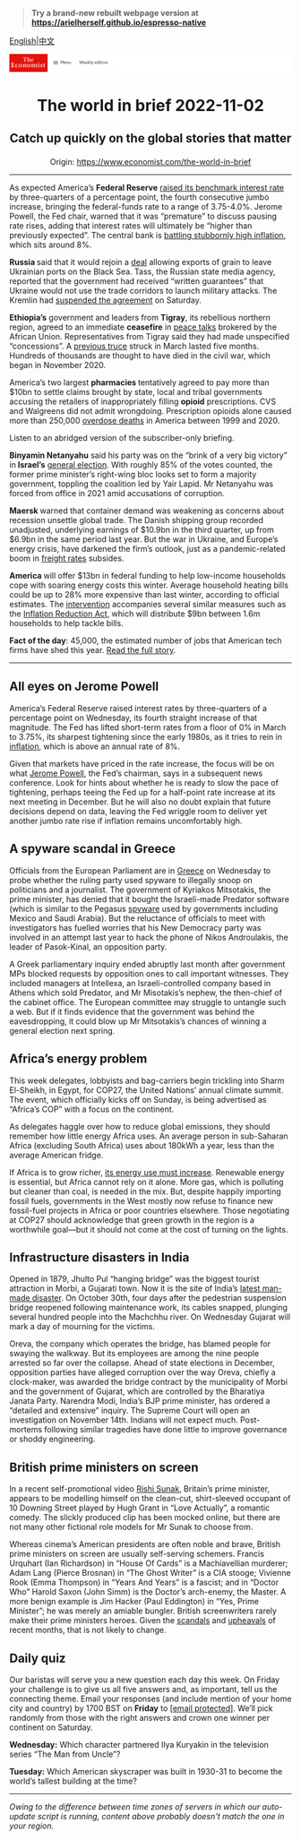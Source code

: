 > **Try a brand-new rebuilt webpage version at https://arielherself.github.io/espresso-native**

[English](https://github.com/arielherself/espresso/blob/main/README.md)|[中文](https://github-com.translate.goog/arielherself/espresso/blob/main/README.md?_x_tr_sl=en&_x_tr_tl=zh-CN&_x_tr_hl=zh-CN&_x_tr_pto=wapp)



![The Economist](menubar.png)

# <p align="center">The world in brief 2022-11-02</p>

## <p align="center">Catch up quickly on the global stories that matter</p>

<p align="center">Origin: <a href="https://www.economist.com/the-world-in-brief">https://www.economist.com/the-world-in-brief</a><hr>

As expected America’s <strong>Federal Reserve</strong> [raised its benchmark interest rate](https://www.economist.com/graphic-detail/2022/11/02/inflation-is-too-high-when-the-public-notices-it) by three-quarters of a percentage point, the fourth consecutive jumbo increase, bringing the federal-funds rate to a range of 3.75-4.0%. Jerome Powell, the Fed chair, warned that it was “premature” to discuss pausing rate rises, adding that interest rates will ultimately be “higher than previously expected”. The central bank is [battling stubbornly high inflation](https://www.economist.com/finance-and-economics/2022/10/19/why-inflation-refuses-to-go-away), which sits around 8%.

<strong>Russia </strong>said that it would rejoin a [deal](https://www.economist.com/the-economist-explains/2022/07/28/will-the-grain-deal-between-russia-and-ukraine-reduce-global-hunger) allowing exports of grain to leave Ukrainian ports on the Black Sea. Tass, the Russian state media agency, reported that the government had received “written guarantees” that Ukraine would not use the trade corridors to launch military attacks. The Kremlin had [suspended the agreement](https://www.economist.com/europe/2022/10/30/putin-suspends-a-deal-to-allow-grain-exports-from-ukraine) on Saturday. 

<strong>Ethiopia’s</strong> government and leaders from <strong>Tigray</strong>, its rebellious northern region, agreed to an immediate <strong>ceasefire</strong> in [peace talks](https://www.economist.com/middle-east-and-africa/2022/10/27/ethiopias-peace-talks-may-be-overtaken-by-battlefield-advances) brokered by the African Union. Representatives from Tigray said they had made unspecified “concessions”. A [previous truce](https://www.economist.com/middle-east-and-africa/2022/04/02/a-fragile-ceasefire-offers-hope-in-ethiopia) struck in March lasted five months. Hundreds of thousands are thought to have died in the civil war, which began in November 2020.

America’s two largest <strong>pharmacies </strong>tentatively agreed to pay more than $10bn to settle claims brought by state, local and tribal governments accusing the retailers of inappropriately filling <strong>opioid</strong> prescriptions. CVS and Walgreens did not admit wrongdoing. Prescription opioids alone caused more than 250,000 [overdose deaths](https://www.economist.com/culture/2022/07/21/americas-opioid-crisis-developed-in-plain-sight) in America between 1999 and 2020. 

Listen to an abridged version of the subscriber-only briefing.

<strong>Binyamin Netanyahu</strong> said his party was on the “brink of a very big victory” in<strong> Israel’s</strong> [general election](https://www.economist.com/middle-east-and-africa/2022/10/27/israels-binyamin-netanyahu-bids-for-an-election-comeback). With roughly 85% of the votes counted, the former prime minister’s right-wing bloc looks set to form a majority government, toppling the coalition led by Yair Lapid. Mr Netanyahu was forced from office in 2021 amid accusations of corruption. 

<strong>Maersk </strong>warned that container demand was weakening as concerns about recession unsettle global trade. The Danish shipping group recorded unadjusted, underlying earnings of $10.9bn in the third quarter, up from $6.9bn in the same period last year. But the war in Ukraine, and Europe’s energy crisis, have darkened the firm’s outlook, just as a pandemic-related boom in [freight rates](https://www.economist.com/graphic-detail/2022/09/30/global-shipping-costs-are-plunging-as-the-world-economy-slows) subsides.

<strong>America </strong>will offer $13bn in federal funding to help low-income households cope with soaring energy costs this winter. Average household heating bills could be up to 28% more expensive than last winter, according to official estimates. The [intervention](https://www.economist.com/leaders/2022/10/27/the-risks-of-bidenomics-go-beyond-inflation) accompanies several similar measures such as the [Inflation Reduction Act](https://www.economist.com/united-states/2022/08/09/joe-bidens-signature-legislation-passes-the-senate-at-last), which will distribute $9bn between 1.6m households to help tackle bills. 

<strong>Fact of the day</strong>: 45,000, the estimated number of jobs that American tech firms have shed this year. [Read the full story](https://www.economist.com/business/2022/10/31/what-went-wrong-with-snap-netflix-and-uber).

----------

## All eyes on Jerome Powell

America’s Federal Reserve raised interest rates by three-quarters of a percentage point on Wednesday, its fourth straight increase of that magnitude. The Fed has lifted short-term rates from a floor of 0% in March to 3.75%, its sharpest tightening since the early 1980s, as it tries to rein in [inflation](https://www.economist.com/finance-and-economics/2022/10/02/americas-economy-is-too-strong-for-its-own-good), which is above an annual rate of 8%.

Given that markets have priced in the rate increase, the focus will be on what [Jerome Powell](https://www.economist.com/podcasts/2022/09/22/chairman-powell-made-clear-there-would-be-more-pain-to-come), the Fed’s chairman, says in a subsequent news conference. Look for hints about whether he is ready to slow the pace of tightening, perhaps teeing the Fed up for a half-point rate increase at its next meeting in December. But he will also no doubt explain that future decisions depend on data, leaving the Fed wriggle room to deliver yet another jumbo rate rise if inflation remains uncomfortably high.

## A spyware scandal in Greece

Officials from the European Parliament are in [Greece](https://www.economist.com/europe/2022/05/19/rows-over-press-freedom-overshadow-greeces-recent-achievements) on Wednesday to probe whether the ruling party used spyware to illegally snoop on politicians and a journalist. The government of Kyriakos Mitsotakis, the prime minister, has denied that it bought the Israeli-made Predator software (which is similar to the Pegasus [spyware](https://www.economist.com/middle-east-and-africa/2021/07/31/israel-is-loth-to-regulate-its-spyware-exports) used by governments including Mexico and Saudi Arabia). But the reluctance of officials to meet with investigators has fuelled worries that his New Democracy party was involved in an attempt last year to hack the phone of Nikos Androulakis, the leader of Pasok-Kinal, an opposition party.

A Greek parliamentary inquiry ended abruptly last month after government MPs blocked requests by opposition ones to call important witnesses. They included managers at Intellexa, an Israeli-controlled company based in Athens which sold Predator, and Mr Misotakis’s nephew, the then-chief of the cabinet office. The European committee may struggle to untangle such a web. But if it finds evidence that the government was behind the eavesdropping, it could blow up Mr Mitsotakis’s chances of winning a general election next spring. 

## Africa’s energy problem

This week delegates, lobbyists and bag-carriers begin trickling into Sharm El-Sheikh, in Egypt, for COP27, the United Nations’ annual climate summit. The event, which officially kicks off on Sunday, is being advertised as “Africa’s COP” with a focus on the continent.

As delegates haggle over how to reduce global emissions, they should remember how little energy Africa uses. An average person in sub-Saharan Africa (excluding South Africa) uses about 180kWh a year, less than the average American fridge. 

If Africa is to grow richer, [its energy use must increase](https://www.economist.com/by-invitation/2022/05/14/yemi-osinbajo-on-the-hypocrisy-of-rich-countries-climate-policies). Renewable energy is essential, but Africa cannot rely on it alone. More gas, which is polluting but cleaner than coal, is needed in the mix. But, despite happily importing fossil fuels, governments in the West mostly now refuse to finance new fossil-fuel projects in Africa or poor countries elsewhere. Those negotiating at COP27 should acknowledge that green growth in the region is a worthwhile goal—but it should not come at the cost of turning on the lights.

## Infrastructure disasters in India

Opened in 1879, Jhulto Pul “hanging bridge” was the biggest tourist attraction in Morbi, a Gujarati town. Now it is the site of India’s [latest man-made disaster](https://www.economist.com/asia/2022/02/17/indias-omicron-wave-recedes-but-not-the-risk-of-premature-death). On October 30th, four days after the pedestrian suspension bridge reopened following maintenance work, its cables snapped, plunging several hundred people into the Machchhu river. On Wednesday Gujarat will mark a day of mourning for the victims. 

Oreva, the company which operates the bridge, has blamed people for swaying the walkway. But its employees are among the nine people arrested so far over the collapse. Ahead of state elections in December, opposition parties have alleged corruption over the way Oreva, chiefly a clock-maker, was awarded the bridge contract by the municipality of Morbi and the government of Gujarat, which are controlled by the Bharatiya Janata Party. Narendra Modi, India’s BJP prime minister, has ordered a “detailed and extensive” inquiry. The Supreme Court will open an investigation on November 14th. Indians will not expect much. Post-mortems following similar tragedies have done little to improve governance or shoddy engineering.

## British prime ministers on screen

In a recent self-promotional video [Rishi Sunak](https://www.economist.com/britain/2022/10/27/rishi-sunak-britains-new-prime-minister-starts-on-the-defensive), Britain’s prime minister, appears to be modelling himself on the clean-cut, shirt-sleeved occupant of 10 Downing Street played by Hugh Grant in “Love Actually”, a romantic comedy. The slickly produced clip has been mocked online, but there are not many other fictional role models for Mr Sunak to choose from.  
  
 Whereas cinema’s American presidents are often noble and brave, British prime ministers on screen are usually self-serving schemers. Francis Urquhart (Ian Richardson) in “House Of Cards” is a Machiavellian murderer; Adam Lang (Pierce Brosnan) in “The Ghost Writer” is a CIA stooge; Vivienne Rook (Emma Thompson) in “Years And Years” is a fascist; and in “Doctor Who” Harold Saxon (John Simm) is the Doctor’s arch-enemy, the Master. A more benign example is Jim Hacker (Paul Eddington) in “Yes, Prime Minister”; he was merely an amiable bungler. British screenwriters rarely make their prime ministers heroes. Given the [scandals](https://www.economist.com/leaders/2022/07/07/boris-johnson-should-go-immediately) and [upheavals](https://www.economist.com/leaders/2022/09/28/how-not-to-run-a-country) of recent months, that is not likely to change.

## Daily quiz

Our baristas will serve you a new question each day this week. On Friday your challenge is to give us all five answers and, as important, tell us the connecting theme. Email your responses (and include mention of your home city and country) by 1700 BST on <strong>Friday</strong> to [<span class="__cf_email__" data-cfemail="cf9ebaa6b58abcbfbdaabcbca08faaaca0a1a0a2a6bcbbe1aca0a2">[email&#160;protected]</span>](https://mail.google.com/mail/?view=cm&amp;fs=1&amp;tf=1&amp;to=QuizEspresso@economist.com). We’ll pick randomly from those with the right answers and crown one winner per continent on Saturday.

<strong>Wednesday:</strong> Which character partnered Ilya Kuryakin in the television series “The Man from Uncle”?  
  
<strong>Tuesday:</strong> Which American skyscraper was built in 1930-31 to become the world’s tallest building at the time?

----------

*Owing to the difference between time zones of servers in which our auto-update script is running, content above probably doesn't match the one in your region.*
